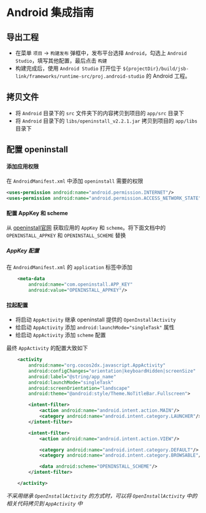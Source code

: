 # Android 集成指南

## 导出工程
- 在菜单 `项目` -> `构建发布` 弹框中，发布平台选择 `Android`，勾选上 `Android Studio`，填写其他配置，最后点击 `构建`
- 构建完成后，使用 `Android Studio` 打开位于 `${projectDir}/build/jsb-link/frameworks/runtime-src/proj.android-studio` 的 Android 工程。

## 拷贝文件
- 将 `Android` 目录下的 `src` 文件夹下的内容拷贝到项目的 `app/src` 目录下
- 将 `Android` 目录下的 `libs/openinstall_v2.2.1.jar` 拷贝到项目的 `app/libs` 目录下


## 配置 openinstall

#### 添加应用权限

在 `AndroidManifest.xml` 中添加 `openinstall` 需要的权限

``` xml
<uses-permission android:name="android.permission.INTERNET"/>
<uses-permission android:name="android.permission.ACCESS_NETWORK_STATE"/>
```

#### 配置 AppKey 和 scheme
从 [openinstall官网](https://www.openinstall.io/) 获取应用的 `AppKey` 和 `scheme`。将下面文档中的 `OPENINSTALL_APPKEY` 和 `OPENINSTALL_SCHEME` 替换
##### AppKey 配置
在 `AndroidManifest.xml` 的 `application` 标签中添加

``` xml
    <meta-data
        android:name="com.openinstall.APP_KEY"
        android:value="OPENINSTALL_APPKEY"/>
```
#### 拉起配置
- 将启动 `AppActivity` 继承 openinstall 提供的 `OpenInstallActivity`
- 给启动 `AppActivity` 添加 `android:launchMode="singleTask"` 属性
- 给启动 `AppActivity` 添加 `scheme` 配置

最终 `AppActivity` 的配置大致如下
``` xml
    <activity
        android:name="org.cocos2dx.javascript.AppActivity"
        android:configChanges="orientation|keyboardHidden|screenSize"
        android:label="@string/app_name"
        android:launchMode="singleTask"
        android:screenOrientation="landscape"
        android:theme="@android:style/Theme.NoTitleBar.Fullscreen">

        <intent-filter>
            <action android:name="android.intent.action.MAIN"/>
            <category android:name="android.intent.category.LAUNCHER"/>
        </intent-filter>

        <intent-filter>
            <action android:name="android.intent.action.VIEW"/>

            <category android:name="android.intent.category.DEFAULT"/>
            <category android:name="android.intent.category.BROWSABLE"/>

            <data android:scheme="OPENINSTALL_SCHEME"/>
        </intent-filter>

    </activity>
```
_不采用继承 `OpenInstallActivity` 的方式时，可以将 `OpenInstallActivity` 中的相关代码拷贝到 `AppActivity` 中_